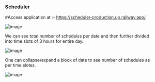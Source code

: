 ### Scheduler

#Access application at :- https://scheduler-production.up.railway.app/

![image](https://user-images.githubusercontent.com/86155751/221376383-67b34bee-54c1-45ed-8e36-c5671e18b9f5.png)

We can see total number of schedules per date and then further divided into time slots of 3 hours for entire day.

![image](https://user-images.githubusercontent.com/86155751/221376432-ee453dbf-56a5-43bb-9f64-0404f83ad782.png)

One can collapse/expand a block of date to see number of schedules as per time slotes.

![image](https://user-images.githubusercontent.com/86155751/221376536-4a8250a7-e98f-4551-8157-2814403b91bd.png)


